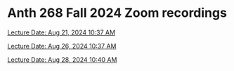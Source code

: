 
# Anth 268 Fall 2024 Zoom recordings

[Lecture Date: Aug 21, 2024 10:37 AM](https://wsu.zoom.us/rec/share/uvDm3C3-qWa07-PGa-CeUyJDg_bhd-aYAwbiEjRGiJD4O8QG9H822KKOu308jZL0.v1FXMr5Qb_rPNIqo)


[Lecture Date: Aug 26, 2024 10:37 AM](https://wsu.zoom.us/rec/share/zE2ux6dOUB_M3iUCqpQs6TgKXmWMfJkDSWSmG4oMwdnKuyxBBhurjKf5jhpnptbr.q2ywfblSiT4-4VPg)


[Lecture Date: Aug 28, 2024 10:40 AM](https://wsu.zoom.us/rec/share/PzrI8rWwWlajiq2r47iGVnFj6zM5ZN0mdwEnulmHICpmBTw8CF1mHx6Nj3zGaHea.g9_Y0w3fs_wVbPc7)

